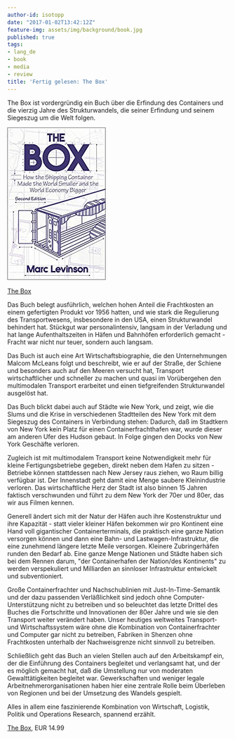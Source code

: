 ```yaml
---
author-id: isotopp
date: "2017-01-02T13:42:12Z"
feature-img: assets/img/background/book.jpg
published: true
tags:
- lang_de
- book
- media
- review
title: 'Fertig gelesen: The Box'
---
```

The Box ist vordergründig ein Buch über die Erfindung des Containers und die vierzig Jahre des Strukturwandels, die seiner Erfindung und seinem Siegeszug um die Welt folgen.

[![](/uploads/2017/01/box.jpg)](https://www.amazon.de/Box-Shipping-Container-Smaller-Economy-ebook/dp/B01772PS00)

[The Box](https://www.amazon.de/Box-Shipping-Container-Smaller-Economy-ebook/dp/B01772PS00)

Das Buch belegt ausführlich, welchen hohen Anteil die Frachtkosten an einem gefertigten Produkt vor 1956 hatten, und wie stark die Regulierung des Transportwesens, insbesondere in den USA, einen Strukturwandel behindert hat. Stückgut war personalintensiv, langsam in der Verladung und hat lange Aufenthaltszeiten in Häfen und Bahnhöfen erforderlich gemacht - Fracht war nicht nur teuer, sondern auch langsam.

Das Buch ist auch eine Art Wirtschaftsbiographie, die den Unternehmungen Malcom McLeans folgt und beschreibt, wie er auf der Straße, der Schiene und besonders auch auf den Meeren versucht hat, Transport wirtschaftlicher und schneller zu machen und quasi im Vorübergehen den multimodalen Transport erarbeitet und einen tiefgreifenden Strukturwandel ausgelöst hat.

Das Buch blickt dabei auch auf Städte wie New York, und zeigt, wie die Slums und die Krise in verschiedenen Stadtteilen des New York mit dem Siegeszug des Containers in Verbindung stehen: Dadurch, daß im Stadtkern von New York kein Platz für einen Containerfrachthafen war, wurde dieser am anderen Ufer des Hudson gebaut. In Folge gingen den Docks von New York Geschäfte verloren. 

Zugleich ist mit multimodalem Transport keine Notwendigkeit mehr für kleine Fertigungsbetriebe gegeben, direkt neben dem Hafen zu sitzen - Betriebe können stattdessen nach New Jersey raus ziehen, wo Raum billig verfügbar ist. Der Innenstadt geht damit eine Menge saubere Kleinindustrie verloren. Das wirtschaftliche Herz der Stadt ist also binnen 15 Jahren faktisch verschwunden und führt zu dem New York der 70er und 80er, das wir aus Filmen kennen.

Generell ändert sich mit der Natur der Häfen auch ihre Kostenstruktur und ihre Kapazität - statt vieler kleiner Häfen bekommen wir pro Kontinent eine Hand voll gigantischer Containerterminals, die praktisch eine ganze Nation versorgen können und dann eine Bahn- und Lastwagen-Infrastruktur, die eine zunehmend längere letzte Meile versorgen. Kleinere Zubringerhäfen runden den Bedarf ab. Eine ganze Menge Nationen und Städte haben sich bei dem Rennen darum, "der Containerhafen der Nation/des Kontinents" zu werden verspekuliert und Milliarden an sinnloser Infrastruktur entwickelt und subventioniert.

Große Containerfrachter und Nachschublinien mit Just-In-Time-Semantik und der dazu passenden Verläßlichkeit sind jedoch ohne Computer-Unterstützung nicht zu betreiben und so beleuchtet das letzte Drittel des Buches die Fortschritte und Innovationen der 80er Jahre und wie sie den Transport weiter verändert haben. Unser heutiges weltweites Transport- und Wirtschaftssystem wäre ohne die Kombination von Containerfrachter und Computer gar nicht zu betreiben, Fabriken in Shenzen ohne Frachtkosten unterhalb der Nachweisgrenze nicht sinnvoll zu betreiben.

Schließlich geht das Buch an vielen Stellen auch auf den Arbeitskampf ein, der die Einführung des Containers begleitet und verlangsamt hat, und der es möglich gemacht hat, daß die Umstellung nur von moderaten Gewalttätigkeiten begleitet war. Gewerkschaften und weniger legale Arbeitnehmerorganisationen haben hier eine zentrale Rolle beim Überleben von Regionen und bei der Umsetzung des Wandels gespielt.

Alles in allem eine faszinierende Kombination von Wirtschaft, Logistik, Politik und Operations Research, spannend erzählt.

[The Box](https://www.amazon.de/Box-Shipping-Container-Smaller-Economy-ebook/dp/B01772PS00), EUR 14.99
